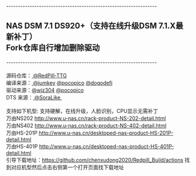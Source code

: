 ----------------------------------------------------------------<br /><h2>NAS DSM 7.1 DS920+（支持在线升级DSM 7.1.X最新补丁）<br />Fork仓库自行增加删除驱动</h2>----------------------------------------------------------------<br /><br />源码仓库：<a href="https://github.com/RedPill-TTG/redpill-load">&nbsp;@RedPill-TTG</a><br>编译来源：<a href="https://github.com/jumkey/redpill-load">&nbsp;@jumkey</a>&nbsp;<a href="https://github.com/pocopico/redpill-load">@pocopico</a>&nbsp;<a href="https://github.com/dogodefi/redpill-load">@dogodefi</a><br>驱动来源：<a href="https://github.com/wjz304/rp-ext/">@wjz304</a>&nbsp;<a href="https://github.com/pocopico/rp-ext">@pocopico</a><br>DTS 来源：<a href="https://www.openos.org/threads/ts453dminids920-v7-0-1v7-1-0.4239/" rel="nofollow">&nbsp;@SoraLike&nbsp;</a><br /><br />支持如下机型: 支持硬解，在线升级，人脸识别，CPU显示无需补丁<br />万由NS202 http://www.u-nas.cn/rack-product-NS-202-detail.html<br />万由NS402 http://www.u-nas.cn/rack-product-NS-402-detail.html<br />万由HS-201P http://www.u-nas.cn/desktoped-nas-product-HS-201P-detail.html<br />万由HS-401P http://www.u-nas.cn/desktoped-nas-product-HS-401P-detail.html<br />引导下载地址：https://github.com/chenxudong2020/Redpill_Build/actions 找到对应机型然后点击右侧第一个打开页面找下载地址
